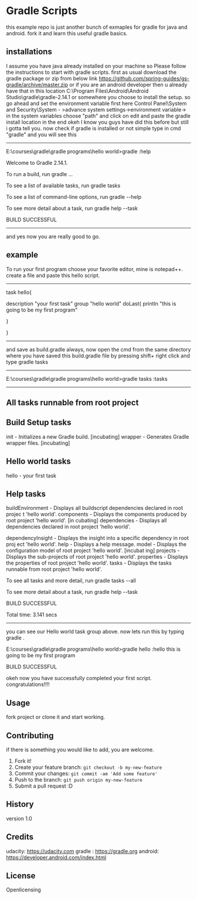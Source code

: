 # Gradle Scripts

this example repo is just another bunch of exmaples for gradle for java and android. fork it and learn this useful gradle basics.

## installations

I assume you have java already installed on your machine so Please follow the instructions to start with gradle scripts.
first as usual download the gradle package or zip from below link 
https://github.com/spring-guides/gs-gradle/archive/master.zip
or if you are an android developer then u already have that in this location 
C:\Program Files\Android\Android Studio\gradle\gradle-2.14.1 
or somewhere you choose to install the setup. so 
go ahead and set the environment variable first here 
Control Panel\System and Security\System - >advance system settings->environment variable->
in the system variables choose "path" and click on edit and paste the gradle install location in the end
okeh I know you guys have did this before but still i gotta tell you.
now check if gradle is installed or not 
simple type in cmd "gradle" and you will see this
________________________________________________________


E:\courses\gradle\gradle programs\hello world>gradle
:help


Welcome to Gradle 2.14.1.


To run a build, run gradle <task> ...


To see a list of available tasks, run gradle tasks


To see a list of command-line options, run gradle --help


To see more detail about a task, run gradle help --task <task>


BUILD SUCCESSFUL
______________________________________________________________
and yes now you are really good to go.

## example

To run your first program  choose your favorite editor, mine is notepad++.
create a file and paste this hello script.
_____________________________________________________________


task hello{


description "your first task"
group "hello world"
doLast{
println "this is going to be my first program"


}


}


_______________________________________________________________________
and save as build.gradle always, now open the cmd from the same directory where you have saved this build.gradle file by pressing shift+ right click and type gradle tasks
_____________________________________________________________________________


E:\courses\gradle\gradle programs\hello world>gradle tasks
:tasks


------------------------------------------------------------
All tasks runnable from root project
------------------------------------------------------------


Build Setup tasks
-----------------
init - Initializes a new Gradle build. [incubating]
wrapper - Generates Gradle wrapper files. [incubating]


Hello world tasks
-----------------
hello - your first task


Help tasks
----------
buildEnvironment - Displays all buildscript dependencies declared in root projec
t 'hello world'.
components - Displays the components produced by root project 'hello world'. [in
cubating]
dependencies - Displays all dependencies declared in root project 'hello world'.


dependencyInsight - Displays the insight into a specific dependency in root proj
ect 'hello world'.
help - Displays a help message.
model - Displays the configuration model of root project 'hello world'. [incubat
ing]
projects - Displays the sub-projects of root project 'hello world'.
properties - Displays the properties of root project 'hello world'.
tasks - Displays the tasks runnable from root project 'hello world'.


To see all tasks and more detail, run gradle tasks --all


To see more detail about a task, run gradle help --task <task>


BUILD SUCCESSFUL


Total time: 3.141 secs


______________________________________________________________________________


you can see our Hello world task group above. now lets run this by typing gradle <task name here> . 


E:\courses\gradle\gradle programs\hello world>gradle hello
:hello
this is going to be my first program


BUILD SUCCESSFUL


okeh now you have successfully completed your first script. congratulations!!!!

## Usage

fork project or clone it and start working. 

## Contributing

if there is something you would like to add, you are welcome.
1. Fork it!
2. Create your feature branch: `git checkout -b my-new-feature`
3. Commit your changes: `git commit -am 'Add some feature'`
4. Push to the branch: `git push origin my-new-feature`
5. Submit a pull request :D

## History

version 1.0

## Credits

udacity: https://udacity.com
gradle : https://gradle.org
android: https://developer.android.com/index.html

## License

Openlicensing

